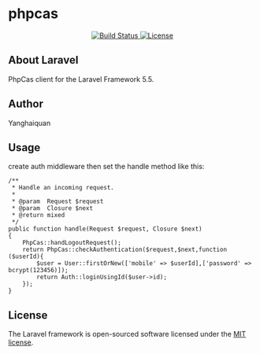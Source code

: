 # phpcas

<p align="center">
    <a href="https://packagist.org/packages/iwannamaybe/phpcas">
        <img src="https://travis-ci.org/laravel/framework.svg" alt="Build Status">
    </a>
    <a href="https://packagist.org/packages/iwannamaybe/phpcas">
        <img src="https://poser.pugx.org/laravel/framework/license.svg" alt="License">
    </a>
</p>

## About Laravel
PhpCas client for the Laravel Framework 5.5.

## Author
Yanghaiquan

## Usage
create auth middleware then set the handle method like this:

    /**
     * Handle an incoming request.
     *
     * @param  Request $request
     * @param  Closure $next
     * @return mixed
     */
    public function handle(Request $request, Closure $next)
    {
	    PhpCas::handLogoutRequest();
	    return PhpCas::checkAuthentication($request,$next,function ($userId){
		    $user = User::firstOrNew(['mobile' => $userId],['password' => bcrypt(123456)]);
		    return Auth::loginUsingId($user->id);
	    });
    }


## License
The Laravel framework is open-sourced software licensed under the [MIT license](https://opensource.org/licenses/MIT).